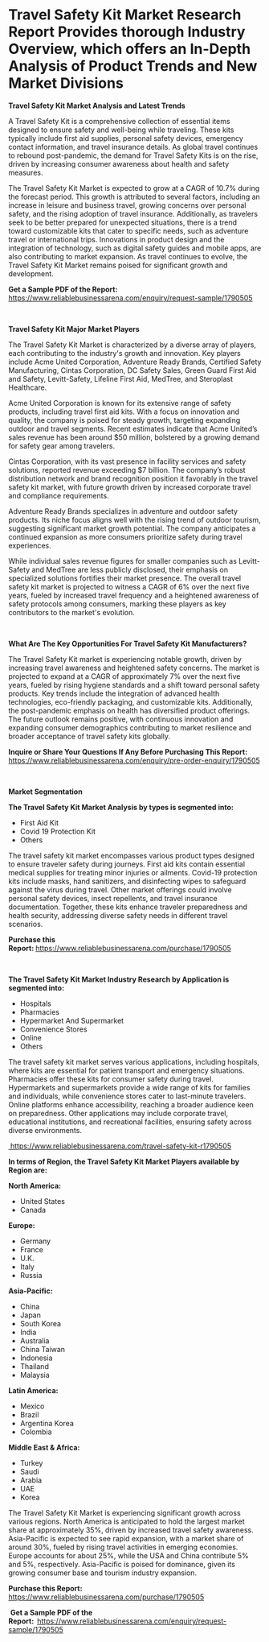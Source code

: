 <p><h1>Travel Safety Kit Market Research Report Provides thorough Industry Overview, which offers an In-Depth Analysis of Product Trends and New Market Divisions</h1></p><p><strong>Travel Safety Kit Market Analysis and Latest Trends</strong></p>
<p><p>A Travel Safety Kit is a comprehensive collection of essential items designed to ensure safety and well-being while traveling. These kits typically include first aid supplies, personal safety devices, emergency contact information, and travel insurance details. As global travel continues to rebound post-pandemic, the demand for Travel Safety Kits is on the rise, driven by increasing consumer awareness about health and safety measures.</p><p>The Travel Safety Kit Market is expected to grow at a CAGR of 10.7% during the forecast period. This growth is attributed to several factors, including an increase in leisure and business travel, growing concerns over personal safety, and the rising adoption of travel insurance. Additionally, as travelers seek to be better prepared for unexpected situations, there is a trend toward customizable kits that cater to specific needs, such as adventure travel or international trips. Innovations in product design and the integration of technology, such as digital safety guides and mobile apps, are also contributing to market expansion. As travel continues to evolve, the Travel Safety Kit Market remains poised for significant growth and development.</p></p>
<p><strong>Get a Sample PDF of the Report:&nbsp;</strong> <a href="https://www.reliablebusinessarena.com/enquiry/request-sample/1790505?utm_campaign=3056&utm_medium=2&utm_source=Github&utm_content=ia&utm_term=15042025&utm_id=travel-safety-kit">https://www.reliablebusinessarena.com/enquiry/request-sample/1790505</a></p>
<p>&nbsp;</p>
<p><strong>Travel Safety Kit Major Market Players</strong></p>
<p><p>The Travel Safety Kit Market is characterized by a diverse array of players, each contributing to the industry's growth and innovation. Key players include Acme United Corporation, Adventure Ready Brands, Certified Safety Manufacturing, Cintas Corporation, DC Safety Sales, Green Guard First Aid and Safety, Levitt-Safety, Lifeline First Aid, MedTree, and Steroplast Healthcare.</p><p>Acme United Corporation is known for its extensive range of safety products, including travel first aid kits. With a focus on innovation and quality, the company is poised for steady growth, targeting expanding outdoor and travel segments. Recent estimates indicate that Acme United’s sales revenue has been around $50 million, bolstered by a growing demand for safety gear among travelers.</p><p>Cintas Corporation, with its vast presence in facility services and safety solutions, reported revenue exceeding $7 billion. The company’s robust distribution network and brand recognition position it favorably in the travel safety kit market, with future growth driven by increased corporate travel and compliance requirements.</p><p>Adventure Ready Brands specializes in adventure and outdoor safety products. Its niche focus aligns well with the rising trend of outdoor tourism, suggesting significant market growth potential. The company anticipates a continued expansion as more consumers prioritize safety during travel experiences.</p><p>While individual sales revenue figures for smaller companies such as Levitt-Safety and MedTree are less publicly disclosed, their emphasis on specialized solutions fortifies their market presence. The overall travel safety kit market is projected to witness a CAGR of 6% over the next five years, fueled by increased travel frequency and a heightened awareness of safety protocols among consumers, marking these players as key contributors to the market's evolution.</p></p>
<p>&nbsp;</p>
<p><strong>What Are The Key Opportunities For Travel Safety Kit Manufacturers?</strong></p>
<p><p>The Travel Safety Kit market is experiencing notable growth, driven by increasing travel awareness and heightened safety concerns. The market is projected to expand at a CAGR of approximately 7% over the next five years, fueled by rising hygiene standards and a shift toward personal safety products. Key trends include the integration of advanced health technologies, eco-friendly packaging, and customizable kits. Additionally, the post-pandemic emphasis on health has diversified product offerings. The future outlook remains positive, with continuous innovation and expanding consumer demographics contributing to market resilience and broader acceptance of travel safety kits globally.</p></p>
<p><strong>Inquire or Share Your Questions If Any Before Purchasing This Report:</strong> <a href="https://www.reliablebusinessarena.com/enquiry/pre-order-enquiry/1790505?utm_campaign=3056&utm_medium=2&utm_source=Github&utm_content=ia&utm_term=15042025&utm_id=travel-safety-kit">https://www.reliablebusinessarena.com/enquiry/pre-order-enquiry/1790505</a></p>
<p>&nbsp;</p>
<p><strong>Market Segmentation</strong></p>
<p><strong>The Travel Safety Kit Market Analysis by types is segmented into:</strong></p>
<p><ul><li>First Aid Kit</li><li>Covid 19 Protection Kit</li><li>Others</li></ul></p>
<p><p>The travel safety kit market encompasses various product types designed to ensure traveler safety during journeys. First aid kits contain essential medical supplies for treating minor injuries or ailments. Covid-19 protection kits include masks, hand sanitizers, and disinfecting wipes to safeguard against the virus during travel. Other market offerings could involve personal safety devices, insect repellents, and travel insurance documentation. Together, these kits enhance traveler preparedness and health security, addressing diverse safety needs in different travel scenarios.</p></p>
<p><strong>Purchase this Report:&nbsp;</strong><a href="https://www.reliablebusinessarena.com/purchase/1790505?utm_campaign=3056&utm_medium=2&utm_source=Github&utm_content=ia&utm_term=15042025&utm_id=travel-safety-kit">https://www.reliablebusinessarena.com/purchase/1790505</a></p>
<p>&nbsp;</p>
<p><strong>The Travel Safety Kit Market Industry Research by Application is segmented into:</strong></p>
<p><ul><li>Hospitals</li><li>Pharmacies</li><li>Hypermarket And Supermarket</li><li>Convenience Stores</li><li>Online</li><li>Others</li></ul></p>
<p><p>The travel safety kit market serves various applications, including hospitals, where kits are essential for patient transport and emergency situations. Pharmacies offer these kits for consumer safety during travel. Hypermarkets and supermarkets provide a wide range of kits for families and individuals, while convenience stores cater to last-minute travelers. Online platforms enhance accessibility, reaching a broader audience keen on preparedness. Other applications may include corporate travel, educational institutions, and recreational facilities, ensuring safety across diverse environments.</p></p>
<p><a href="https://www.reliablebusinessarena.com/travel-safety-kit-r1790505?utm_campaign=3056&utm_medium=2&utm_source=Github&utm_content=ia&utm_term=15042025&utm_id=travel-safety-kit">&nbsp;https://www.reliablebusinessarena.com/travel-safety-kit-r1790505</a></p>
<p><strong>In terms of Region, the Travel Safety Kit Market Players available by Region are:</strong></p>
<p>
    <p> <strong> North America: </strong>
        <ul>
            <li>United States</li>
            <li>Canada</li>
        </ul>
        </p> 
    <p> <strong> Europe: </strong>
        <ul>
            <li>Germany</li>
            <li>France</li>
            <li>U.K.</li>
            <li>Italy</li>
            <li>Russia</li>
        </ul>
        </p> 
    <p> <strong> Asia-Pacific: </strong>
        <ul>
            <li>China</li>
            <li>Japan</li>
            <li>South Korea</li>
            <li>India</li>
            <li>Australia</li>
            <li>China Taiwan</li>
            <li>Indonesia</li>
            <li>Thailand</li>
            <li>Malaysia</li>
        </ul>
        </p> 
    <p> <strong> Latin America: </strong>
        <ul>
            <li>Mexico</li>
            <li>Brazil</li>
            <li>Argentina Korea</li>
            <li>Colombia</li>
        </ul>
        </p> 
    <p> <strong> Middle East & Africa: </strong>
        <ul>
            <li>Turkey</li>
            <li>Saudi</li>
            <li>Arabia</li>
            <li>UAE</li>
            <li>Korea</li>
        </ul>
    </p>
    </p>
<p><p>The Travel Safety Kit Market is experiencing significant growth across various regions. North America is anticipated to hold the largest market share at approximately 35%, driven by increased travel safety awareness. Asia-Pacific is expected to see rapid expansion, with a market share of around 30%, fueled by rising travel activities in emerging economies. Europe accounts for about 25%, while the USA and China contribute 5% and 5%, respectively. Asia-Pacific is poised for dominance, given its growing consumer base and tourism industry expansion.</p></p>
<p><strong>Purchase this Report: </strong><a href="https://www.reliablebusinessarena.com/purchase/1790505?utm_campaign=3056&utm_medium=2&utm_source=Github&utm_content=ia&utm_term=15042025&utm_id=travel-safety-kit">https://www.reliablebusinessarena.com/purchase/1790505</a></p>
<p>&nbsp;<strong>Get a Sample PDF of the Report:&nbsp;&nbsp;</strong><a href="https://www.reliablebusinessarena.com/enquiry/request-sample/1790505?utm_campaign=3056&utm_medium=2&utm_source=Github&utm_content=ia&utm_term=15042025&utm_id=travel-safety-kit">https://www.reliablebusinessarena.com/enquiry/request-sample/1790505</a></p>
<p><strong></strong></p>
<p><p></p><p></p><p></p></p>
